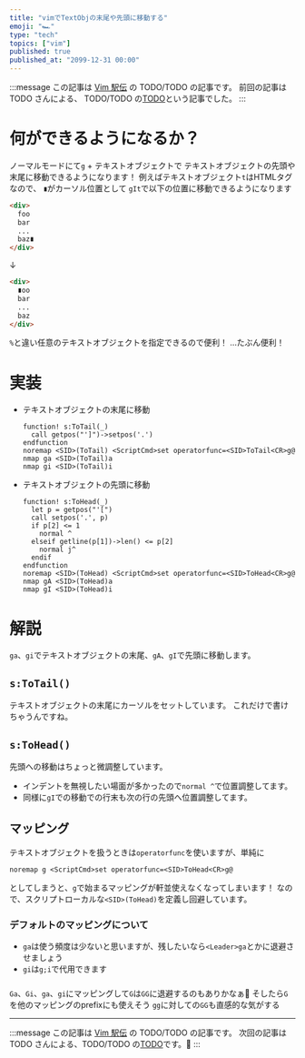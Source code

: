 ```yaml
---
title: "vimでTextObjの末尾や先頭に移動する"
emoji: "🏎️"
type: "tech"
topics: ["vim"]
published: true
published_at: "2099-12-31 00:00"
---
```


:::message
この記事は [Vim 駅伝](https://vim-jp.org/ekiden/) の TODO/TODO の記事です。
前回の記事は TODO さんによる、 TODO/TODO の[TODO](TODO)という記事でした。
:::

# 何ができるようになるか？
ノーマルモードにて`g` + テキストオブジェクトで
テキストオブジェクトの先頭や末尾に移動できるようになります！
例えばテキストオブジェクト`t`はHTMLタグなので、
`∎`がカーソル位置として
`gIt`で以下の位置に移動できるようになります

```html
<div>
  foo
  bar
  ...
  baz∎
</div>
```

↓

```html
<div>
  ∎oo
  bar
  ...
  baz
</div>
```

`%`と違い任意のテキストオブジェクトを指定できるので便利！
…たぶん便利！

# 実装

- テキストオブジェクトの末尾に移動
  ```vimscript
  function! s:ToTail(_)
    call getpos("']")->setpos('.')
  endfunction
  noremap <SID>(ToTail) <ScriptCmd>set operatorfunc=<SID>ToTail<CR>g@
  nmap ga <SID>(ToTail)a
  nmap gi <SID>(ToTail)i
  ```

- テキストオブジェクトの先頭に移動
  ```vimscript
  function! s:ToHead(_)
    let p = getpos("'[")
    call setpos('.', p)
    if p[2] <= 1
      normal ^
    elseif getline(p[1])->len() <= p[2]
      normal j^
    endif
  endfunction
  noremap <SID>(ToHead) <ScriptCmd>set operatorfunc=<SID>ToHead<CR>g@
  nmap gA <SID>(ToHead)a
  nmap gI <SID>(ToHead)i
  ```

# 解説

`ga`、`gi`でテキストオブジェクトの末尾、`gA`、`gI`で先頭に移動します。

## `s:ToTail()`
テキストオブジェクトの末尾にカーソルをセットしています。
これだけで書けちゃうんですね。

## `s:ToHead()`
先頭への移動はちょっと微調整しています。
- インデントを無視したい場面が多かったので`normal ^`で位置調整してます。
- 同様に`gI`での移動での行末も次の行の先頭へ位置調整してます。

## マッピング
テキストオブジェクトを扱うときは`operatorfunc`を使いますが、単純に
```
noremap g <ScriptCmd>set operatorfunc=<SID>ToHead<CR>g@
```
としてしまうと、`g`で始まるマッピングが軒並使えなくなってしまいます！
なので、スクリプトローカルな`<SID>(ToHead)`を定義し回避しています。

### デフォルトのマッピングについて
- `ga`は使う頻度は少ないと思いますが、残したいなら`<Leader>ga`とかに退避させましょう
- `gi`は`g;i`で代用できます

### 
`Ga`、`Gi`、`ga`、`gi`にマッピングして`G`は`GG`に退避するのもありかなぁ🤔
そしたら`G`を他のマッピングのprefixにも使えそう
`gg`に対しての`GG`も直感的な気がする

----

:::message
この記事は [Vim 駅伝](https://vim-jp.org/ekiden/) の TODO/TODO の記事です。
次回の記事は TODO さんによる、TODO/TODO の[TODO](TODO)です。🏃
:::

